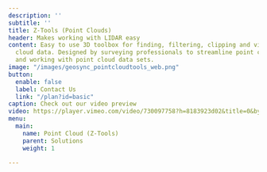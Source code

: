 ```yaml
---
description: ''
subtitle: ''
title: Z-Tools (Point Clouds)
header: Makes working with LIDAR easy
content: Easy to use 3D toolbox for finding, filtering, clipping and visualizing point
  cloud data. Designed by surveying professionals to streamline point cloud workflows
  and working with point cloud data sets.
image: "/images/geosync_pointcloudtools_web.png"
button:
  enable: false
  label: Contact Us
  link: "/plan?id=basic"
caption: Check out our video preview
video: https://player.vimeo.com/video/730097758?h=8183923d02&title=0&byline=0&portrait=0&color=00ab5f
menu:
  main:
    name: Point Cloud (Z-Tools)
    parent: Solutions
    weight: 1

---
```

